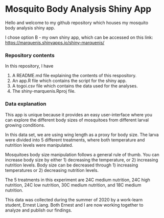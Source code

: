 # Mosquito Body Analysis Shiny App 

Hello and welcome to my github repository which houses my mosquito body analysis
shiny app. 

I chose option B - my own shiny app, which can be accessed on this link: 
https://marquenis.shinyapps.io/shiny-marquenis/

### Repository contents

In this repository, I have 
1. A README.md file explaining the contents of this respository.
2. An app.R file which contains the script for the shiny app.
3. A togoi.csv file which contains the data used for the analyses.
4. The shiny-marquenis.Rproj file.

### Data explanation
This app is unique because it provides an easy user-interface where you can 
explore the different body sizes of mosquitoes from different larval growing 
conditions.

In this data set, we are using wing length as a proxy for body size. The 
larva were divided into 5 different treatments, where both temperature and 
nutrition levels were manipulated. 

Mosquitoes body size manipulation follows a general rule of thumb. You can 
increase body size by either 1) decreasing the temperature, or 2) increasing 
nutrition levels. Body size can be decreased through 1) increasing temperatures
or 2) decreasing nutrition levels.

The 5 treatments in this experiment are 24C medium nutrition, 24C high 
nutrition, 24C low nutrition, 30C medium nutrition, and 18C medium nutrition. 

This data was collected during the summer of 2020 by a work-learn student, 
Ernest Liang. Both Ernest and I are now working together to analyze and 
publish our findings. 

